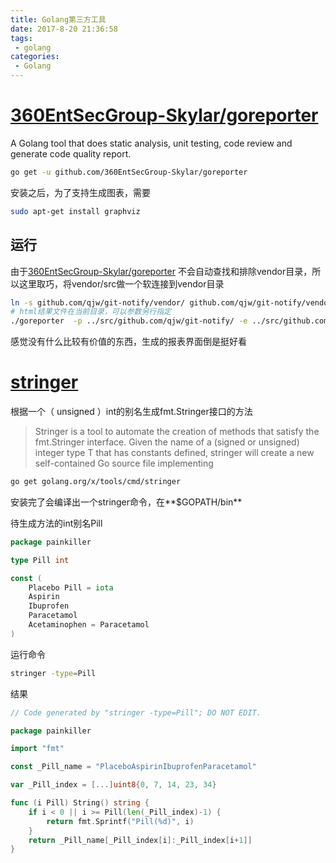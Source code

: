 ```yaml
---
title: Golang第三方工具
date: 2017-8-20 21:36:58
tags:
 - golang
categories:
 - Golang
---
```


# [360EntSecGroup-Skylar/goreporter](https://github.com/360EntSecGroup-Skylar/goreporter)

A Golang tool that does static analysis, unit testing, code review and generate code quality report.
``` bash
go get -u github.com/360EntSecGroup-Skylar/goreporter
```

安装之后，为了支持生成图表，需要
``` bash
sudo apt-get install graphviz
```

## 运行
由于[360EntSecGroup-Skylar/goreporter](https://github.com/360EntSecGroup-Skylar/goreporter) 不会自动查找和排除vendor目录，所以这里取巧，将vendor/src做一个软连接到vendor目录
``` bash
ln -s github.com/qjw/git-notify/vendor/ github.com/qjw/git-notify/vendor/src
# html结果文件在当前目录，可以参数另行指定
./goreporter  -p ../src/github.com/qjw/git-notify/ -e ../src/github.com/qjw/git-notify/vendor/  -f html
```

感觉没有什么比较有价值的东西，生成的报表界面倒是挺好看

# [stringer](https://godoc.org/golang.org/x/tools/cmd/stringer)

根据一个（ unsigned ）int的别名生成fmt.Stringer接口的方法

> Stringer is a tool to automate the creation of methods that satisfy the fmt.Stringer interface. Given the name of a (signed or unsigned) integer type T that has constants defined, stringer will create a new self-contained Go source file implementing

``` bash
go get golang.org/x/tools/cmd/stringer
```
安装完了会编译出一个stringer命令，在**$GOPATH/bin**

待生成方法的int别名Pill
``` go
package painkiller

type Pill int

const (
	Placebo Pill = iota
	Aspirin
	Ibuprofen
	Paracetamol
	Acetaminophen = Paracetamol
)
```

运行命令
``` bash
stringer -type=Pill
```

结果
``` go
// Code generated by "stringer -type=Pill"; DO NOT EDIT.

package painkiller

import "fmt"

const _Pill_name = "PlaceboAspirinIbuprofenParacetamol"

var _Pill_index = [...]uint8{0, 7, 14, 23, 34}

func (i Pill) String() string {
	if i < 0 || i >= Pill(len(_Pill_index)-1) {
		return fmt.Sprintf("Pill(%d)", i)
	}
	return _Pill_name[_Pill_index[i]:_Pill_index[i+1]]
}
```